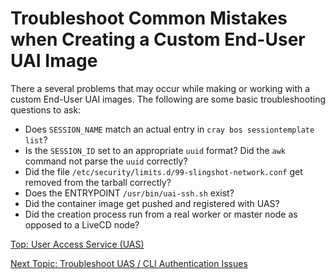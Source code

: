 # Troubleshoot Common Mistakes when Creating a Custom End-User UAI Image

There a several problems that may occur while making or working with a custom End-User UAI images. The following are some basic troubleshooting questions to ask:

* Does `SESSION_NAME` match an actual entry in `cray bos sessiontemplate list`?
* Is the `SESSION_ID` set to an appropriate `uuid` format? Did the `awk` command not parse the `uuid` correctly?
* Did the file `/etc/security/limits.d/99-slingshot-network.conf` get removed from the tarball correctly?
* Does the ENTRYPOINT `/usr/bin/uai-ssh.sh` exist?
* Did the container image get pushed and registered with UAS?
* Did the creation process run from a real worker or master node as opposed to a LiveCD node?

[Top: User Access Service (UAS)](index.md)

[Next Topic: Troubleshoot UAS / CLI Authentication Issues](Troubleshoot_UAI_Authentication_Issues.md)

